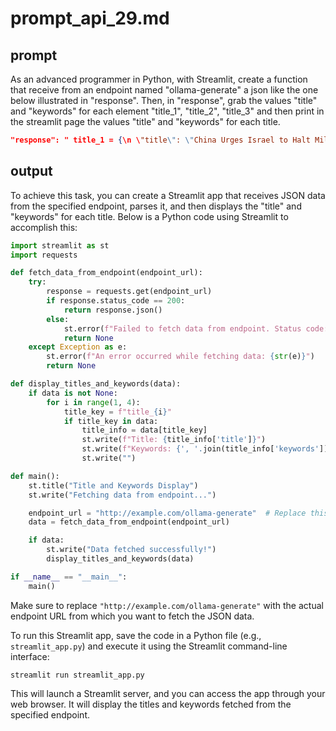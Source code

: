# prompt_api_29.md

## prompt
As an advanced programmer in Python, with Streamlit, create a function that receive from an endpoint named "ollama-generate" a json like the one below illustrated in "response".
Then, in "response", grab the values "title" and "keywords" for each element "title_1", "title_2", "title_3" and then print in the streamlit page the values "title" and "keywords" for each title.

```json
"response": " title_1 = {\n \"title\": \"China Urges Israel to Halt Military Operation in Gaza, Avoid Civilian Casualties\",\n \"keywords\": [\"Israel\", \"Gaza\", \"military operation\", \"China\", \"civilian casualties\"]}\n\ntitle_2 = {\n \"title\": \"Calls for Immediate Ceasefire in Gaza: China and Jordan Pressure Israel, US Prefers Pause\",\n \"keywords\": [\"ceasefire\", \"Gaza\", \"Israel\", \"China\", \"Jordan\", \"US\"]}\n\ntitle_3 = {\n \"title\": \"Over One Million People in Rafah at Risk as China Demands Israel Stops Military Operation\",\n \"keywords\": [\"Rafah\", \"one million people\", \"military operation\", \"Israel\", \"China\", \"humanitarian crisis\"]}",
```


## output

To achieve this task, you can create a Streamlit app that receives JSON data from the specified endpoint, parses it, and then displays the "title" and "keywords" for each title. Below is a Python code using Streamlit to accomplish this:

```python
import streamlit as st
import requests

def fetch_data_from_endpoint(endpoint_url):
    try:
        response = requests.get(endpoint_url)
        if response.status_code == 200:
            return response.json()
        else:
            st.error(f"Failed to fetch data from endpoint. Status code: {response.status_code}")
            return None
    except Exception as e:
        st.error(f"An error occurred while fetching data: {str(e)}")
        return None

def display_titles_and_keywords(data):
    if data is not None:
        for i in range(1, 4):
            title_key = f"title_{i}"
            if title_key in data:
                title_info = data[title_key]
                st.write(f"Title: {title_info['title']}")
                st.write(f"Keywords: {', '.join(title_info['keywords'])}")
                st.write("")

def main():
    st.title("Title and Keywords Display")
    st.write("Fetching data from endpoint...")

    endpoint_url = "http://example.com/ollama-generate"  # Replace this with your actual endpoint URL
    data = fetch_data_from_endpoint(endpoint_url)

    if data:
        st.write("Data fetched successfully!")
        display_titles_and_keywords(data)

if __name__ == "__main__":
    main()
```

Make sure to replace `"http://example.com/ollama-generate"` with the actual endpoint URL from which you want to fetch the JSON data.

To run this Streamlit app, save the code in a Python file (e.g., `streamlit_app.py`) and execute it using the Streamlit command-line interface:

```
streamlit run streamlit_app.py
```

This will launch a Streamlit server, and you can access the app through your web browser. It will display the titles and keywords fetched from the specified endpoint.